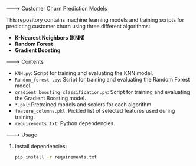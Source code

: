 ---> Customer Churn Prediction Models

This repository contains machine learning models and training scripts for predicting customer churn using three different algorithms:

- **K-Nearest Neighbors (KNN)**
- **Random Forest**
- **Gradient Boosting**

---> Contents
- `KNN.py`: Script for training and evaluating the KNN model.
- `Random_forest .py`: Script for training and evaluating the Random Forest model.
- `gradient_boosting_classification.py`: Script for training and evaluating the Gradient Boosting model.
- `*.pkl`: Pretrained models and scalers for each algorithm.
- `feature_columns.pkl`: Pickled list of selected features used during training.
- `requirements.txt`: Python dependencies.

---> Usage
1. Install dependencies:
   ```bash
   pip install -r requirements.txt
